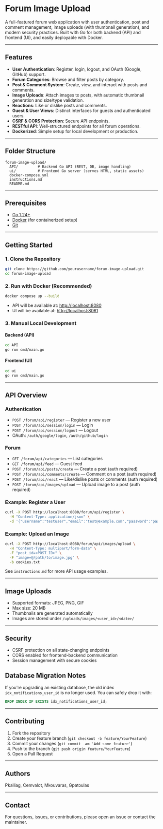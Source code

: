 # Forum Image Upload

A full-featured forum web application with user authentication, post and comment management, image uploads (with thumbnail generation), and modern security practices. Built with Go for both backend (API) and frontend (UI), and easily deployable with Docker.

---

## Features

- **User Authentication**: Register, login, logout, and OAuth (Google, GitHub) support.
- **Forum Categories**: Browse and filter posts by category.
- **Post & Comment System**: Create, view, and interact with posts and comments.
- **Image Uploads**: Attach images to posts, with automatic thumbnail generation and size/type validation.
- **Reactions**: Like or dislike posts and comments.
- **Guest & User Views**: Distinct interfaces for guests and authenticated users.
- **CSRF & CORS Protection**: Secure API endpoints.
- **RESTful API**: Well-structured endpoints for all forum operations.
- **Dockerized**: Simple setup for local development or production.

---

## Folder Structure

```
forum-image-upload/
  API/         # Backend Go API (REST, DB, image handling)
  ui/          # Frontend Go server (serves HTML, static assets)
  docker-compose.yml
  instructions.md
  README.md
```

---

## Prerequisites

- [Go 1.24+](https://golang.org/dl/)
- [Docker](https://www.docker.com/) (for containerized setup)
- [Git](https://git-scm.com/)

---

## Getting Started

### 1. Clone the Repository

```sh
git clone https://github.com/yourusername/forum-image-upload.git
cd forum-image-upload
```

### 2. Run with Docker (Recommended)

```sh
docker compose up --build
```

- API will be available at: [http://localhost:8080](http://localhost:8080)
- UI will be available at: [http://localhost:8081](http://localhost:8081)

### 3. Manual Local Development

#### Backend (API)

```sh
cd API
go run cmd/main.go
```

#### Frontend (UI)

```sh
cd ui
go run cmd/main.go
```

---

## API Overview

### Authentication

- `POST /forum/api/register` — Register a new user
- `POST /forum/api/session/login` — Login
- `POST /forum/api/session/logout` — Logout
- OAuth: `/auth/google/login`, `/auth/github/login`

### Forum

- `GET /forum/api/categories` — List categories
- `GET /forum/api/feed` — Guest feed
- `POST /forum/api/posts/create` — Create a post (auth required)
- `POST /forum/api/comments/create` — Comment on a post (auth required)
- `POST /forum/api/react` — Like/dislike posts or comments (auth required)
- `POST /forum/api/images/upload` — Upload image to a post (auth required)

### Example: Register a User

```sh
curl -X POST http://localhost:8080/forum/api/register \
  -H "Content-Type: application/json" \
  -d '{"username":"testuser","email":"test@example.com","password":"password123"}'
```

### Example: Upload an Image

```sh
curl -X POST http://localhost:8080/forum/api/images/upload \
  -H "Content-Type: multipart/form-data" \
  -F "post_id=<POST_ID>" \
  -F "image=@/path/to/image.jpg" \
  -b cookies.txt
```

See `instructions.md` for more API usage examples.

---

## Image Uploads

- Supported formats: JPEG, PNG, GIF
- Max size: 20 MB
- Thumbnails are generated automatically
- Images are stored under `/uploads/images/<user_id>/<date>/`

---

## Security

- CSRF protection on all state-changing endpoints
- CORS enabled for frontend-backend communication
- Session management with secure cookies

## Database Migration Notes

If you're upgrading an existing database, the old index `idx_notifications_user_id`
is no longer used. You can safely drop it with:

```sql
DROP INDEX IF EXISTS idx_notifications_user_id;
```

---

## Contributing

1. Fork the repository
2. Create your feature branch (`git checkout -b feature/YourFeature`)
3. Commit your changes (`git commit -am 'Add some feature'`)
4. Push to the branch (`git push origin feature/YourFeature`)
5. Open a Pull Request

---

## Authors 
Pkalliag, Cemvalot, Mkouvaras, Gpatoulas

---

## Contact

For questions, issues, or contributions, please open an issue or contact the maintainer.
